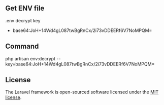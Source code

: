 ## Get ENV file

.env decrypt key
- base64:JoH+14Wd4gL087twBgRnCx/2i73vDDEERf6V7NoMPQM=

## Command

php artisan env:decrypt --key=base64:JoH+14Wd4gL087twBgRnCx/2i73vDDEERf6V7NoMPQM=
## License

The Laravel framework is open-sourced software licensed under the [MIT license](https://opensource.org/licenses/MIT).
